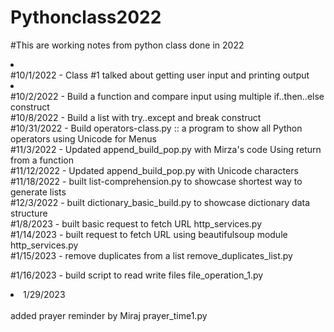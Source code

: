 # Pythonclass2022

#This are working notes from python class done in 2022
<li><div>#10/1/2022 - Class #1 talked about getting user input and printing output</div></li>
<li><div>#10/2/2022 - Build a function and compare input using multiple if..then..else construct</div></li>
<div>#10/8/2022 - Build a list with try..except and break construct</div>
<div>#10/31/2022 - Build operators-class.py :: a program to show all Python operators using Unicode for Menus</div>
<div>#11/3/2022 - Updated append_build_pop.py with Mirza's code Using return from a function</div>
<div>#11/12/2022 - Updated append_build_pop.py with Unicode characters</div>
<div>#11/18/2022 - built list-comprehension.py to showcase shortest way to generate lists</div>
<div>#12/3/2022 - built dictionary_basic_build.py to showcase dictionary data structure</div>
<div>#1/8/2023 - built basic request to fetch URL http_services.py</div>
<div>#1/14/2023 - built request to fetch URL using beautifulsoup module http_services.py</div>
<div>#1/15/2023 - remove duplicates from a list remove_duplicates_list.py</div>
<div><p>#1/16/2023 - build script to read write files file_operation_1.py</p></div>

<li>1/29/2023</li><div><br>added prayer reminder by Miraj prayer_time1.py</br></div></li>
